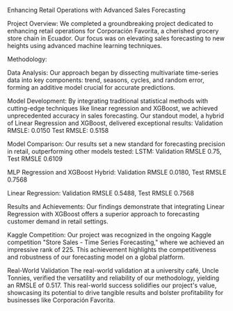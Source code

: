 Enhancing Retail Operations with Advanced Sales Forecasting

Project Overview:
We completed a groundbreaking project dedicated to enhancing retail operations for Corporación Favorita, a cherished grocery store chain in Ecuador. Our focus was on elevating sales forecasting to new heights using advanced machine learning techniques.

Methodology:

Data Analysis:
Our approach began by dissecting multivariate time-series data into key components: trend, seasons, cycles, and random error, forming an additive model crucial for accurate predictions.

Model Development:
By integrating traditional statistical methods with cutting-edge techniques like linear regression and XGBoost, we achieved unprecedented accuracy in sales forecasting. Our standout model, a hybrid of Linear Regression and XGBoost, delivered exceptional results:
Validation RMSLE: 0.0150
Test RMSLE: 0.5158

Model Comparison:
Our results set a new standard for forecasting precision in retail, outperforming other models tested:
LSTM: Validation RMSLE 0.75, Test RMSLE 0.6109

MLP Regression and XGBoost Hybrid: Validation RMSLE 0.0180, Test RMSLE 0.7568

Linear Regression: Validation RMSLE 0.5488, Test RMSLE 0.7568

Results and Achievements:
Our findings demonstrate that integrating Linear Regression with XGBoost offers a superior approach to forecasting customer demand in retail settings.

Kaggle Competition:
Our project was recognized in the ongoing Kaggle competition "Store Sales - Time Series Forecasting," where we achieved an impressive rank of 225. This achievement highlights the competitiveness and robustness of our forecasting model on a global platform.

Real-World Validation
The real-world validation at a university café, Uncle Tonnies, verified the versatility and reliability of our methodology, yielding an RMSLE of 0.517. This real-world success solidifies our project's value, showcasing its potential to drive tangible results and bolster profitability for businesses like Corporación Favorita.
